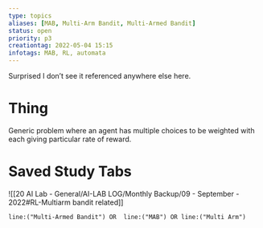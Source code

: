 ```yaml
---
type: topics
aliases: [MAB, Multi-Arm Bandit, Multi-Armed Bandit]
status: open
priority: p3
creationtag: 2022-05-04 15:15
infotags: MAB, RL, automata
---
```


Surprised I don’t see it referenced anywhere else here.

# Thing 
Generic problem where an agent has multiple choices to be weighted with each giving particular rate of reward.


# Saved Study Tabs
![[20 AI Lab - General/AI-LAB LOG/Monthly Backup/09 - September - 2022#RL-Multiarm bandit related]]


```query 
line:("Multi-Armed Bandit") OR  line:("MAB") OR line:("Multi Arm")
```

